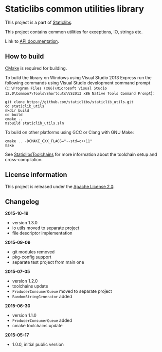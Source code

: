 Staticlibs common utilities library
===================================

This project is a part of [Staticlibs](http://staticlibs.net/).

This project contains common utilities for exceptions, IO, strings etc.

Link to [API documentation](http://staticlibs.github.io/staticlib_utils/docs/html/namespacestaticlib_1_1utils.html).

How to build
------------

[CMake](http://cmake.org/) is required for building.

To build the library on Windows using Visual Studio 2013 Express run the following commands using
Visual Studio development command prompt 
(`C:\Program Files (x86)\Microsoft Visual Studio 12.0\Common7\Tools\Shortcuts\VS2013 x86 Native Tools Command Prompt`):

    git clone https://github.com/staticlibs/staticlib_utils.git
    cd staticlib_utils
    mkdir build
    cd build
    cmake ..
    msbuild staticlib_utils.sln

To build on other platforms using GCC or Clang with GNU Make:

    cmake .. -DCMAKE_CXX_FLAGS="--std=c++11"
    make

See [StaticlibsToolchains](https://github.com/staticlibs/wiki/wiki/StaticlibsToolchains) for 
more information about the toolchain setup and cross-compilation.

License information
-------------------

This project is released under the [Apache License 2.0](http://www.apache.org/licenses/LICENSE-2.0).

Changelog
---------

**2015-10-19**

 * version 1.3.0
 * io utils moved to separate project 
 * file descriptor implementation

**2015-09-09**

 * git modules removed
 * pkg-config support
 * separate test project from main one

**2015-07-05**

 * version 1.2.0
 * toolchains update
 * `ProducerConsumerQueue` moved to separate project
 * `RandomStringGenerator` added

**2015-06-30**

 * version 1.1.0
 * `ProducerConsumerQueue` added
 * cmake toolchains update

**2015-05-17**

 * 1.0.0, initial public version
